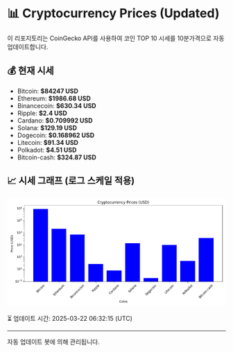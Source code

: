 
# 📊 Cryptocurrency Prices (Updated)

이 리포지토리는 CoinGecko API를 사용하여 코인 TOP 10 시세를 10분가격으로 자동 업데이트합니다.

## 💰 현재 시세
- Bitcoin: **$84247 USD**
- Ethereum: **$1986.68 USD**
- Binancecoin: **$630.34 USD**
- Ripple: **$2.4 USD**
- Cardano: **$0.709992 USD**
- Solana: **$129.19 USD**
- Dogecoin: **$0.168962 USD**
- Litecoin: **$91.34 USD**
- Polkadot: **$4.51 USD**
- Bitcoin-cash: **$324.87 USD**

## 📈 시세 그래프 (로그 스케일 적용)
![Crypto Prices](crypto_prices.png)

⏳ 업데이트 시간: 2025-03-22 06:32:15 (UTC)

---
자동 업데이트 봇에 의해 관리됩니다.
